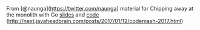From [@naunga](https://twitter.com/naunga] material for Chipping away at the monolith with Go [slides](https://docs.google.com/presentation/d/1klnfIOWEv-H-ylqH_JibYoAceT1bmHoXIr4oIFfJBMo/edit#slide=id.g1a6eaa87bd_0_0) and [code](https://github.com/naunga/monolith)
(http://next.javaheadbrain.com/posts/2017/01/12/codemash-2017.html)


